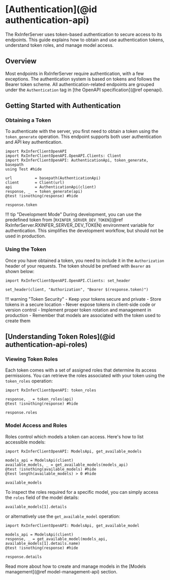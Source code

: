 # [Authentication](@id authentication-api)

The RxInferServer uses token-based authentication to secure access to its endpoints. This guide explains how to obtain and use authentication tokens, understand token roles, and manage model access.

## Overview

Most endpoints in RxInferServer require authentication, with a few exceptions. The authentication system is based on tokens and follows the Bearer token scheme. All authentication-related endpoints are grouped under the `Authentication` tag in [the OpenAPI specification](@ref openapi).

## Getting Started with Authentication

### Obtaining a Token

To authenticate with the server, you first need to obtain a token using the `token_generate` operation. This endpoint supports both user authentication and API key authentication.

```@example auth-generate-token
import RxInferClientOpenAPI
import RxInferClientOpenAPI.OpenAPI.Clients: Client
import RxInferClientOpenAPI: AuthenticationApi, token_generate, basepath
using Test #hide

url          = basepath(AuthenticationApi)
client       = Client(url)
api          = AuthenticationApi(client)
response, _  = token_generate(api)
@test !isnothing(response) #hide

response.token
```

!!! tip "Development Mode"
    During development, you can use the predefined token from [`RXINFER_SERVER_DEV_TOKEN`](@ref RxInferServer.RXINFER_SERVER_DEV_TOKEN) environment variable for authentication. This simplifies the development workflow, but should not be used in production.

### Using the Token

Once you have obtained a token, you need to include it in the `Authorization` header of your requests. The token should be prefixed with `Bearer` as shown below:

```@example auth-generate-token
import RxInferClientOpenAPI.OpenAPI.Clients: set_header

set_header(client, "Authorization", "Bearer $(response.token)")
```

!!! warning "Token Security"
    - Keep your tokens secure and private
    - Store tokens in a secure location
    - Never expose tokens in client-side code or version control
    - Implement proper token rotation and management in production
    - Remember that models are associated with the token used to create them

## [Understanding Token Roles](@id authentication-api-roles)

### Viewing Token Roles

Each token comes with a set of assigned roles that determine its access permissions. You can retrieve the roles associated with your token using the `token_roles` operation:

```@example auth-generate-token
import RxInferClientOpenAPI: token_roles

response, _ = token_roles(api)
@test !isnothing(response) #hide

response.roles
```

### Model Access and Roles

Roles control which models a token can access. Here's how to list accessible models:

```@example auth-generate-token
import RxInferClientOpenAPI: ModelsApi, get_available_models

models_api = ModelsApi(client)
available_models, _ = get_available_models(models_api)
@test !isnothing(available_models) #hide
@test length(available_models) > 0 #hide

available_models
```

To inspect the roles required for a specific model, you can simply access the `roles` field of the model details:

```@example auth-generate-token
available_models[1].details
```

or alternatively use the `get_available_model` operation:

```@example auth-generate-token
import RxInferClientOpenAPI: ModelsApi, get_available_model

models_api = ModelsApi(client)
response, _ = get_available_model(models_api, available_models[1].details.name)
@test !isnothing(response) #hide

response.details
```

Read more about how to create and manage models in the [Models management](@ref model-management-api) section.



